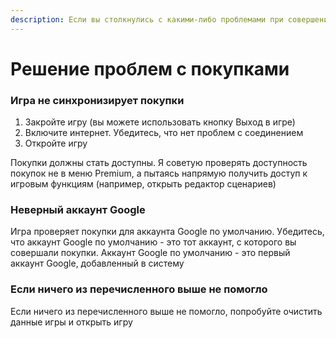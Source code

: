 ```yaml
---
description: Если вы столкнулись с какими-либо проблемами при совершении внутренних покупок
---
```


# Решение проблем с покупками

### Игра не синхронизирует покупки

1. Закройте игру \(вы можете использовать кнопку Выход в игре\)
2. Включите интернет. Убедитесь, что нет проблем с соединением
3. Откройте игру

Покупки должны стать доступны. Я советую проверять доступность покупок не в меню Premium, а пытаясь напрямую получить доступ к игровым функциям \(например, открыть редактор сценариев\)

### Неверный аккаунт Google

Игра проверяет покупки для аккаунта Google по умолчанию. Убедитесь, что аккаунт Google по умолчанию - это тот аккаунт, с которого вы совершали покупки. Аккаунт Google по умолчанию - это первый аккаунт Google, добавленный в систему

### Если ничего из перечисленного выше не помогло

Если ничего из перечисленного выше не помогло, попробуйте очистить данные игры и открыть игру


